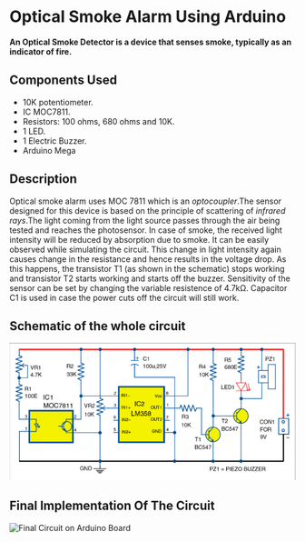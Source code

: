 # Optical Smoke Alarm Using Arduino
**An Optical Smoke Detector is a device that senses smoke, typically as an indicator of fire.**

## Components Used
* 10K potentiometer.
* IC MOC7811.
* Resistors: 100 ohms, 680 ohms and 10K.
* 1 LED.
* 1 Electric Buzzer.
* Arduino Mega

## Description
Optical smoke alarm uses MOC 7811 which is an *optocoupler*.The sensor designed for this device is based on the principle of scattering of *infrared rays*.The light coming from the light source passes through the air being tested and reaches the photosensor. In case of smoke, the received light intensity will be reduced by absorption due to smoke. It can be easily observed while simulating the circuit. This change in light intensity again causes change in the resistance and hence results in the voltage drop. As this happens, the transistor T1 (as shown in the schematic) stops working and transistor T2 starts working and starts off the buzzer. Sensitivity of the sensor can be set by changing the variable resistence of 4.7kΩ. Capacitor C1 is used in case the power cuts off the circuit will still work.


## Schematic of the whole circuit

![Analog Circuit](Schematic/Sch1.png)

## Final Implementation Of The Circuit

![Final Circuit on Arduino Board](Schematics/Sch3.png)
